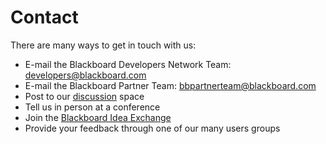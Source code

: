 # Contact
There are many ways to get in touch with us:

  * E-mail the Blackboard Developers Network Team: [developers@blackboard.com](mailto:developers@blackboard.com)
  * E-mail the Blackboard Partner Team: [bbpartnerteam@blackboard.com](mailto:bbpartnerteam@blackboard.com)
  * Post to our [discussion](https://community.blackboard.com/community/developers/learn/content?filterID=contentstatus%5Bpublished%5D~objecttype~objecttype%5Bthread%5D) space
  * Tell us in person at a conference
  * Join the [Blackboard Idea Exchange](https://community.blackboard.com/external-link.jspa?url=http%3A%2F%2Fwww.blackboard.com%2FCommunities%2FIdea-Exchange.aspx)
  * Provide your feedback through one of our many users groups

